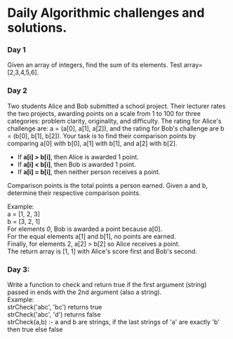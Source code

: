 # Daily Algorithmic challenges and solutions.
### **Day 1**
Given an array of integers, find the sum of its elements. Test array=[2,3,4,5,6].

### **Day 2**
Two students Alice and Bob submitted a school project. Their lecturer rates the two projects, awarding points on a
scale from 1 to 100 for three categories: problem clarity, originality, and difficulty. The rating for Alice's
challenge are: a = (a[0], a[1], a[2]), and the rating for Bob's challenge are b = (b[0], b[1], b[2]). Your task is to
find their comparison points by comparing a[0] with b[0], a[1] with b[1], and a[2] with b[2].

- If **a[i] > b[i]**, then Alice is awarded 1 point.
- If **a[i] < b[i]**, then Bob is awarded 1 point.
- If **a[i] = b[i]**, then neither person receives a point.

Comparison points is the total points a person earned. Given a and b, determine their respective comparison points.

Example:\
a = [1, 2, 3]\
b = [3, 2, 1]\
For elements *0*, Bob is awarded a point because a[0].\
For the equal elements a[1] and b[1], no points are earned.\
Finally, for elements 2, a[2] > b[2] so Alice receives a point.\
The return array is [1, 1] with Alice's score first and Bob's second.

### **Day 3**: 
Write a function to check and return true if the first argument (string) passed in ends with the 2nd argument (also a string).\
Example:\
strCheck('abc', 'bc') returns true\
strCheck('abc', 'd') returns false\
strCheck(a,b) :- a and b are strings, if the last strings of 'a' are exactly 'b' then true else false
